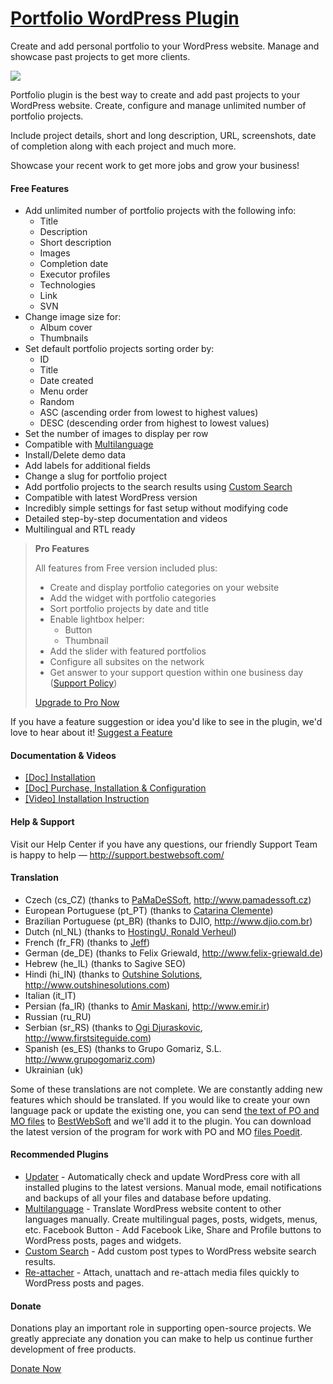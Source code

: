 <a href="http://bestwebsoft.com/products/portfolio/" target=_blank>Portfolio WordPress Plugin</a>
========================

Create and add personal portfolio to your WordPress website. Manage and showcase past projects to get more clients.

<img src="http://bestwebsoft.com/wp-content/uploads/2014/09/portfolio-banner-website.jpg" />

<p>Portfolio plugin is the best way to create and add past projects to your WordPress website.  Create, configure and manage unlimited number of portfolio projects.</p>

<p>Include project details, short and long description, URL, screenshots, date of completion along with each project and much more.</p>

<p>Showcase your recent work to get more jobs and grow your business!</p>


<div class='video'></div>


<h4>Free Features</h4>

<ul>
<li>Add unlimited number of portfolio projects with the following info:

<ul>
<li>Title</li>
<li>Description</li>
<li>Short description</li>
<li>Images</li>
<li>Completion date</li>
<li>Executor profiles</li>
<li>Technologies</li>
<li>Link</li>
<li>SVN</li>
</ul></li>
<li>Change image size for:

<ul>
<li>Album cover</li>
<li>Thumbnails</li>
</ul></li>
<li>Set default portfolio projects sorting order by:

<ul>
<li>ID</li>
<li>Title</li>
<li>Date created</li>
<li>Menu order</li>
<li>Random</li>
<li>ASC (ascending order from lowest to highest values)</li>
<li>DESC (descending order from highest to lowest values)</li>
</ul></li>
<li>Set the number of images to display per row</li>
<li>Compatible with <a href="http://bestwebsoft.com/products/wordpress/plugins/multilanguage/?k=8e94e3b0c771409cf33cd1527ccad522">Multilanguage</a></li>
<li>Install/Delete demo data</li>
<li>Add labels for additional fields</li>
<li>Change a slug for portfolio project</li>
<li>Add portfolio projects to the search results using <a href="http://bestwebsoft.com/products/wordpress/plugins/custom-search/?k=2f4d98ffee7777d767bf26c726c70f67">Custom Search</a></li>
<li>Compatible with latest WordPress version </li>
<li>Incredibly simple settings for fast setup without modifying code</li>
<li>Detailed step-by-step documentation and videos</li>
<li>Multilingual and RTL ready</li>
</ul>

<blockquote>
  <p><strong>Pro Features</strong></p>
  
  <p>All features from Free version included plus:</p>
  
  <ul>
  <li>Create and display portfolio сategories on your website</li>
  <li>Add the widget with portfolio categories</li>
  <li>Sort portfolio projects by date and title</li>
  <li>Enable lightbox helper:
  
  <ul>
  <li>Button </li>
  <li>Thumbnail </li>
  </ul></li>
  <li>Add the slider with featured portfolios</li>
  <li>Сonfigure all subsites on the network</li>
  <li>Get answer to your support question within one business day (<a href="http://bestwebsoft.com/support-policy/">Support Policy</a>)</li>
  </ul>
  
  <p><a href="http://bestwebsoft.com/products/wordpress/plugins/portfolio/?k=b97fe54507469c680b273a111ab11083">Upgrade to Pro Now</a></p>
</blockquote>

<p>If you have a feature suggestion or idea you'd like to see in the plugin, we'd love to hear about it! <a href="http://support.bestwebsoft.com/hc/en-us/requests/new">Suggest a Feature</a></p>

<h4>Documentation &#38; Videos</h4>

<ul>
<li><a href="https://docs.google.com/document/d/1hfVxqFXw-Mr2vI9jVQbDO3JyEcAAu9FY5fZTjovShO0/">[Doc] Installation</a></li>
<li><a href="https://docs.google.com/document/d/1TE9SfB2TERtVpUcf6INOWxoLYGq-zD3uTlQICcyNTf8/">[Doc] Purchase, Installation &#38; Configuration</a></li>
<li><a href="http://www.youtube.com/watch?v=6xPYIttiJ8g">[Video] Installation Instruction</a></li>
</ul>

<h4>Help &#38; Support</h4>

<p>Visit our Help Center if you have any questions, our friendly Support Team is happy to help &#8212; <a href="http://support.bestwebsoft.com/">http://support.bestwebsoft.com/</a></p>

<h4>Translation</h4>

<ul>
<li>Czech (cs_CZ) (thanks to <a href="mailto:info@pamadessoft.cz">PaMaDeSSoft</a>, <a href="http://www.pamadessoft.cz" rel="nofollow">http://www.pamadessoft.cz</a>)</li>
<li>European Portuguese (pt_PT) (thanks to <a href="mailto:catarinavclemente@gmail.com">Catarina Clemente</a>)</li>
<li>Brazilian Portuguese (pt_BR) (thanks to DJIO, <a href="http://www.djio.com.br" rel="nofollow">http://www.djio.com.br</a>)</li>
<li>Dutch (nl_NL) (thanks to <a href="mailto:ronald@hostingu.nl">HostingU, Ronald Verheul</a>)</li>
<li>French (fr_FR) (thanks to <a href="mailto:paillat.jeff@gmail.com">Jeff</a>)</li>
<li>German (de_DE) (thanks to Felix Griewald, <a href="http://www.felix-griewald.de" rel="nofollow">http://www.felix-griewald.de</a>)</li>
<li>Hebrew (he_IL) (thanks to Sagive SEO)</li>
<li>Hindi (hi_IN) (thanks to <a href="mailto:ash.pr@outshinesolutions.com">Outshine Solutions</a>, <a href="http://www.outshinesolutions.com" rel="nofollow">http://www.outshinesolutions.com</a>)</li>
<li>Italian (it_IT)</li>
<li>Persian (fa_IR) (thanks to <a href="mailto:AmirMaskani@gmail.com">Amir Maskani</a>, <a href="http://www.emir.ir" rel="nofollow">http://www.emir.ir</a>)</li>
<li>Russian (ru_RU)</li>
<li>Serbian (sr_RS) (thanks to <a href="mailto:ognjend@firstsiteguide.com">Ogi Djuraskovic</a>, <a href="http://www.firstsiteguide.com" rel="nofollow">http://www.firstsiteguide.com</a>)</li>
<li>Spanish (es_ES) (thanks to Grupo Gomariz, S.L. <a href="http://www.grupogomariz.com" rel="nofollow">http://www.grupogomariz.com</a>)</li>
<li>Ukrainian (uk)</li>
</ul>

<p>Some of these translations are not complete. We are constantly adding new features which should be translated. If you would like to create your own language pack or update the existing one, you can send <a href="http://codex.wordpress.org/Translating_WordPress">the text of PO and MO files</a> to <a href="http://support.bestwebsoft.com/hc/en-us/requests/new">BestWebSoft</a> and we'll add it to the plugin. You can download the latest version of the program for work with PO and MO <a href="http://www.poedit.net/download.php">files Poedit</a>.</p>

<h4>Recommended Plugins</h4>

<ul>
<li><a href="http://bestwebsoft.com/products/wordpress/plugins/updater/?k=5c5c9083d339113b444b74b2cb3ecaa1">Updater</a> - Automatically check and update WordPress core with all installed plugins to the latest versions. Manual mode, email notifications and backups of all your files and database before updating.</li>
<li><a href="http://bestwebsoft.com/products/wordpress/plugins/multilanguage/?k=8e94e3b0c771409cf33cd1527ccad522">Multilanguage</a> - Translate WordPress website content to other languages manually. Create multilingual pages, posts, widgets, menus, etc.
Facebook Button - Add Facebook Like, Share and Profile buttons to WordPress posts, pages and widgets.</li>
<li><a href="http://bestwebsoft.com/products/wordpress/plugins/custom-search/?k=2f4d98ffee7777d767bf26c726c70f67">Custom Search</a> - Add custom post types to WordPress website search results.</li>
<li><a href="http://bestwebsoft.com/products/wordpress/plugins/re-attacher/">Re-attacher</a> - Attach, unattach and re-attach media files quickly to WordPress posts and pages.</li>
</ul>

<h4>Donate</h4>

<p>Donations play an important role in supporting open-source projects. We greatly appreciate any donation you can make to help us continue further development of free products.</p>

<p><a href="http://bestwebsoft.com/donate/">Donate Now</a></p>